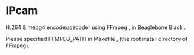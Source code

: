 IPcam
=======

H.264 & mepg4 encoder/decoder using FFmpeg , in Beaglebone Black .

Please specified FFMPEG_PATH in Makefile , (the root install directory of FFmpeg).
